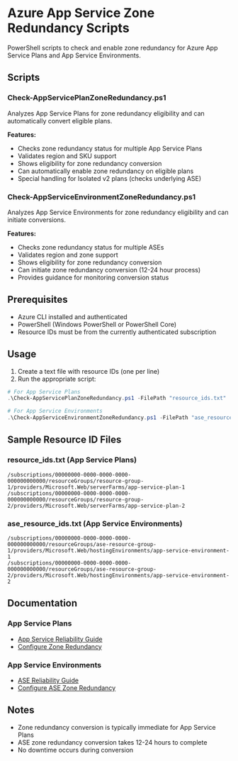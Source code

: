 # Azure App Service Zone Redundancy Scripts

PowerShell scripts to check and enable zone redundancy for Azure App Service Plans and App Service Environments.

## Scripts

### Check-AppServicePlanZoneRedundancy.ps1
Analyzes App Service Plans for zone redundancy eligibility and can automatically convert eligible plans.

**Features:**
- Checks zone redundancy status for multiple App Service Plans
- Validates region and SKU support
- Shows eligibility for zone redundancy conversion
- Can automatically enable zone redundancy on eligible plans
- Special handling for Isolated v2 plans (checks underlying ASE)

### Check-AppServiceEnvironmentZoneRedundancy.ps1
Analyzes App Service Environments for zone redundancy eligibility and can initiate conversions.

**Features:**
- Checks zone redundancy status for multiple ASEs
- Validates region and zone support
- Shows eligibility for zone redundancy conversion
- Can initiate zone redundancy conversion (12-24 hour process)
- Provides guidance for monitoring conversion status

## Prerequisites

- Azure CLI installed and authenticated
- PowerShell (Windows PowerShell or PowerShell Core)
- Resource IDs must be from the currently authenticated subscription

## Usage

1. Create a text file with resource IDs (one per line)
2. Run the appropriate script:

```powershell
# For App Service Plans
.\Check-AppServicePlanZoneRedundancy.ps1 -FilePath "resource_ids.txt"

# For App Service Environments
.\Check-AppServiceEnvironmentZoneRedundancy.ps1 -FilePath "ase_resource_ids.txt"
```

## Sample Resource ID Files

### resource_ids.txt (App Service Plans)
```
/subscriptions/00000000-0000-0000-0000-000000000000/resourceGroups/resource-group-1/providers/Microsoft.Web/serverFarms/app-service-plan-1
/subscriptions/00000000-0000-0000-0000-000000000000/resourceGroups/resource-group-2/providers/Microsoft.Web/serverFarms/app-service-plan-2
```

### ase_resource_ids.txt (App Service Environments)
```
/subscriptions/00000000-0000-0000-0000-000000000000/resourceGroups/ase-resource-group-1/providers/Microsoft.Web/hostingEnvironments/app-service-environment-1
/subscriptions/00000000-0000-0000-0000-000000000000/resourceGroups/ase-resource-group-2/providers/Microsoft.Web/hostingEnvironments/app-service-environment-2
```

## Documentation

### App Service Plans
- [App Service Reliability Guide](https://learn.microsoft.com/en-us/azure/reliability/reliability-app-service)
- [Configure Zone Redundancy](https://learn.microsoft.com/en-us/azure/app-service/configure-zone-redundancy?tabs=portal)

### App Service Environments
- [ASE Reliability Guide](https://learn.microsoft.com/en-us/azure/reliability/reliability-app-service-environment)
- [Configure ASE Zone Redundancy](https://learn.microsoft.com/en-us/azure/app-service/environment/configure-zone-redundancy-environment?tabs=portal)

## Notes

- Zone redundancy conversion is typically immediate for App Service Plans
- ASE zone redundancy conversion takes 12-24 hours to complete
- No downtime occurs during conversion
